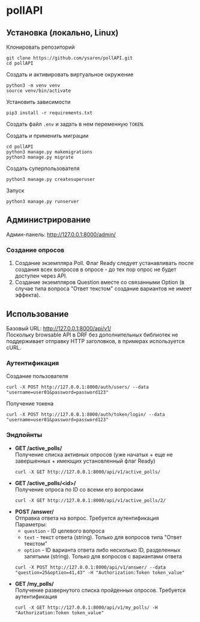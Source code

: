 # pollAPI

## Установка (локально, Linux)

Клонировать репозиторий
```shell
git clone https://github.com/ysaron/pollAPI.git
cd pollAPI
```

Создать и активировать виртуальное окружение
```shell
python3 -m venv venv
source venv/bin/activate
```

Установить зависимости
```shell
pip3 install -r requirements.txt
```

Создать файл `.env` и задать в нем переменную `TOKEN`.

Создать и применить миграции
```shell
cd pollAPI
python3 manage.py makemigrations
python3 manage.py migrate
```

Создать суперпользователя
```shell
python3 manage.py createsuperuser
```

Запуск
```shell
python3 manage.py runserver
```

## Администрирование
Админ-панель: http://127.0.0.1:8000/admin/

### Создание опросов

1. Создание экземпляра Poll. Флаг Ready следует устанавливать после создания всех вопросов в опросе - до тех пор опрос не будет доступен через API.
2. Создание экземпляров Question вместе со связанными Option (в случае типа вопроса "Ответ текстом" создание вариантов не имеет эффекта). 

## Использование

Базовый URL: http://127.0.0.1:8000/api/v1/  
Поскольку browsable API в DRF без дополнительных библиотек не поддерживает отправку HTTP заголовков, в примерах используется cURL.

### Аутентификация

Создание пользователя
```shell
curl -X POST http://127.0.0.1:8000/auth/users/ --data "username=user01&password=password123"
```

Получение токена
```shell
curl -X POST http://127.0.0.1:8000/auth/token/login/ --data "username=user01&password=password123"
```

### Эндпойнты

- **GET /active_polls/**  
  Получение списка активных опросов (уже начатых + еще не завершенных + имеющих установленный флаг Ready)  
  ```shell
  curl -X GET http://127.0.0.1:8000/api/v1/active_polls/
  ```
- **GET /active_polls/\<id\>/**  
  Получение опроса по ID со всеми его вопросами  
  ```shell
  curl -X GET http://127.0.0.1:8000/api/v1/active_polls/2/
  ```
- **POST /answer/**  
  Отправка ответа на вопрос. Требуется аутентификация  
  Параметры:
  - `question` - ID целевого вопроса
  - `text` - текст ответа (string). Только для вопросов типа "Ответ текстом"
  - `option` - ID варианта ответа либо несколько ID, разделенных запятыми (string). Только для вопросов с вариантами ответа  
  ```shell
  curl -X POST http://127.0.0.1:8000/api/v1/answer/ --data "question=25&option=41,43" -H "Authorization:Token token_value"
  ```
- **GET /my_polls/**  
  Получение развернутого списка пройденных опросов. Требуется аутентификация
  ```shell
  curl -X GET http://127.0.0.1:8000/api/v1/my_polls/ -H "Authorization:Token token_value"
  ```

